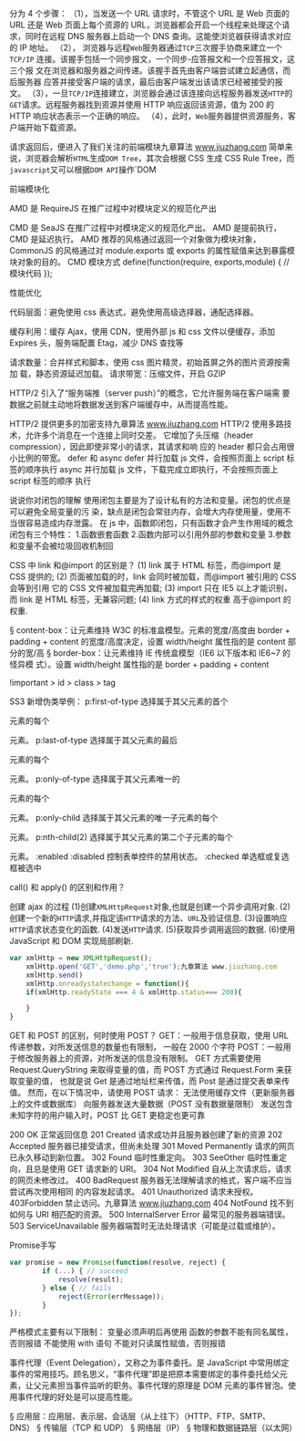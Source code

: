 分为 4 个步骤：
（1），当发送一个 URL 请求时，不管这个 URL 是 Web 页面的 URL 还是 Web
页面上每个资源的 URL，浏览器都会开启一个线程来处理这个请求，同时在远程
DNS 服务器上启动一个 DNS 查询。这能使浏览器获得请求对应的 IP 地址。
（2）， 浏览器与远程`Web`服务器通过`TCP`三次握手协商来建立一个`TCP/IP`
连接。该握手包括一个同步报文，一个同步-应答报文和一个应答报文，这三个报
文在浏览器和服务器之间传递。该握手首先由客户端尝试建立起通信，而后服务器
应答并接受客户端的请求，最后由客户端发出该请求已经被接受的报文。
（3），一旦`TCP/IP`连接建立，浏览器会通过该连接向远程服务器发送`HTTP`的
`GET`请求。远程服务器找到资源并使用 HTTP 响应返回该资源，值为 200 的
HTTP 响应状态表示一个正确的响应。
（4），此时，`Web`服务器提供资源服务，客户端开始下载资源。

请求返回后，便进入了我们关注的前端模块九章算法 www.jiuzhang.com
简单来说，浏览器会解析`HTML`生成`DOM Tree`，其次会根据 CSS 生成 CSS 
Rule Tree，而`javascript`又可以根据`DOM API`操作`DOM

前端模块化

AMD 是 RequireJS 在推广过程中对模块定义的规范化产出

CMD 是 SeaJS 在推广过程中对模块定义的规范化产出。
AMD 是提前执行，CMD 是延迟执行。
AMD 推荐的风格通过返回一个对象做为模块对象，CommonJS 的风格通过对
module.exports 或 exports 的属性赋值来达到暴露模块对象的目的。
CMD 模块方式
define(function(require, exports,module) {
// 模块代码
});

性能优化

代码层面：避免使用 css 表达式，避免使用高级选择器，通配选择器。

缓存利用：缓存 Ajax，使用 CDN，使用外部 js 和 css 文件以便缓存，添加
Expires 头，服务端配置 Etag，减少 DNS 查找等

请求数量：合并样式和脚本，使用 css 图片精灵，初始首屏之外的图片资源按需加
载，静态资源延迟加载。
请求带宽：压缩文件，开启 GZIP




HTTP/2 引入了“服务端推（server push）”的概念，它允许服务端在客户端需
要数据之前就主动地将数据发送到客户端缓存中，从而提高性能。

HTTP/2 提供更多的加密支持九章算法 www.jiuzhang.com
HTTP/2 使用多路技术，允许多个消息在一个连接上同时交差。
它增加了头压缩（header compression），因此即使非常小的请求，其请求和响
应的 header 都只会占用很小比例的带宽。
defer 和 async
defer 并行加载 js 文件，会按照页面上 script 标签的顺序执行
async 并行加载 js 文件，下载完成立即执行，不会按照页面上 script 标签的顺序
执行

说说你对闭包的理解
使用闭包主要是为了设计私有的方法和变量。闭包的优点是可以避免全局变量的污
染，缺点是闭包会常驻内存，会增大内存使用量，使用不当很容易造成内存泄露。
在 js 中，函数即闭包，只有函数才会产生作用域的概念
闭包有三个特性：
1.函数嵌套函数
2.函数内部可以引用外部的参数和变量
3.参数和变量不会被垃圾回收机制回

CSS 中 link 和@import 的区别是？
(1) link 属于 HTML 标签，而@import 是 CSS 提供的;
(2) 页面被加载的时，link 会同时被加载，而@import 被引用的 CSS 会等到引用
它的 CSS 文件被加载完再加载;
(3) import 只在 IE5 以上才能识别，而 link 是 HTML 标签，无兼容问题;
(4) link 方式的样式的权重 高于@import 的权重.

§ content-box：让元素维持 W3C 的标准盒模型。元素的宽度/高度由 border + 
padding + content 的宽度/高度决定，设置 width/height 属性指的是 content
部分的宽/高
§ border-box：让元素维持 IE 传统盒模型（IE6 以下版本和 IE6~7 的怪异模
式）。设置 width/height 属性指的是 border + padding + content

!important > id > class > tag

SS3 新增伪类举例：
p:first-of-type 选择属于其父元素的首个

元素的每个

元素。
p:last-of-type 选择属于其父元素的最后

元素的每个

元素。
p:only-of-type 选择属于其父元素唯一的

元素的每个

元素。
p:only-child 选择属于其父元素的唯一子元素的每个

元素。
p:nth-child(2) 选择属于其父元素的第二个子元素的每个

元素。
:enabled :disabled 控制表单控件的禁用状态。
:checked 单选框或复选框被选中

call() 和 apply() 的区别和作用？

创建 ajax 的过程
(1)创建`XMLHttpRequest`对象,也就是创建一个异步调用对象.
(2)创建一个新的`HTTP`请求,并指定该`HTTP`请求的方法、`URL`及验证信息.
(3)设置响应`HTTP`请求状态变化的函数.
(4)发送`HTTP`请求.
(5)获取异步调用返回的数据.
(6)使用 JavaScript 和 DOM 实现局部刷新.

```jsx
var xmlHttp = new XMLHttpRequest();
	xmlHttp.open('GET','demo.php','true');九章算法 www.jiuzhang.com
	xmlHttp.send()
	xmlHttp.onreadystatechange = function(){
	if(xmlHttp.readyState === 4 & xmlHttp.status=== 200){

	}
}
```

GET 和 POST 的区别，何时使用 POST？
GET：一般用于信息获取，使用 URL 传递参数，对所发送信息的数量也有限制，
一般在 2000 个字符
POST：一般用于修改服务器上的资源，对所发送的信息没有限制。
GET 方式需要使用 Request.QueryString 来取得变量的值，而 POST 方式通过
Request.Form 来获取变量的值，
也就是说 Get 是通过地址栏来传值，而 Post 是通过提交表单来传值。
然而，在以下情况中，请使用 POST 请求：
无法使用缓存文件（更新服务器上的文件或数据库）
向服务器发送大量数据（POST 没有数据量限制）
发送包含未知字符的用户输入时，POST 比 GET 更稳定也更可靠

200 OK 正常返回信息
201 Created 请求成功并且服务器创建了新的资源
202 Accepted 服务器已接受请求，但尚未处理
301 Moved Permanently 请求的网页已永久移动到新位置。
302 Found 临时性重定向。
303 SeeOther 临时性重定向，且总是使用 GET 请求新的 URI。
304 Not Modified 自从上次请求后，请求的网页未修改过。
400 BadRequest 服务器无法理解请求的格式，客户端不应当尝试再次使用相同
的内容发起请求。
401 Unauthorized 请求未授权。
403Forbidden 禁止访问。九章算法 www.jiuzhang.com
404 NotFound 找不到如何与 URI 相匹配的资源。
500 InternalServer Error 最常见的服务器端错误。
503 ServiceUnavailable 服务器端暂时无法处理请求（可能是过载或维护）。

Promise手写

```jsx
var promise = new Promise(function(resolve, reject) {
		if (...) { // succeed
			resolve(result);
		} else { // fails
			reject(Error(errMessage));
		}
});
```

严格模式主要有以下限制：
变量必须声明后再使用
函数的参数不能有同名属性，否则报错
不能使用 with 语句
不能对只读属性赋值，否则报错

事件代理（Event Delegation），又称之为事件委托。是 JavaScript 中常用绑定
事件的常用技巧。顾名思义，“事件代理”即是把原本需要绑定的事件委托给父元
素，让父元素担当事件监听的职务。事件代理的原理是 DOM 元素的事件冒泡。使
用事件代理的好处是可以提高性能。

§ 应用层：应用层、表示层、会话层（从上往下）（HTTP、FTP、SMTP、
DNS）
§ 传输层（TCP 和 UDP）
§ 网络层（IP）
§ 物理和数据链路层（以太网）